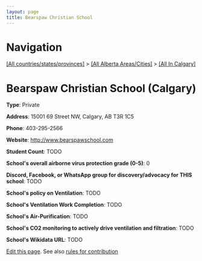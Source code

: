 ```yaml
---
layout: page
title: Bearspaw Christian School
---
```

# Navigation

[[All countries/states/provinces]](../../..) > [[All Alberta Areas/Cities]](../..) > [[All In Calgary]](..)

# Bearspaw Christian School (Calgary)

**Type**: Private

**Address**: 15001 69 Street NW, Calgary, AB T3R 1C5

**Phone**: 403-295-2566

**Website**: <http://www.bearspawschool.com>

**Student Count**: TODO

**School's overall airborne virus protection grade (0-5)**: 0

**Discord, Facebook, or WhatsApp group for discovery/advocacy for THIS school**: TODO

**School's policy on Ventilation**: TODO

**School's Ventilation Work Completion**: TODO

**School's Air-Purification**: TODO

**School's CO2 monitoring to actively drive ventilation and filtration**: TODO

**School's Wikidata URL**: TODO


[Edit this page](https://github.com/ventilate-schools/AB/edit/main/./Calgary/Bearspaw_Christian_School.md). See also [rules for contribution](../../../contribution-rules/)